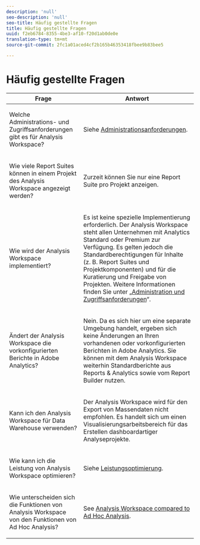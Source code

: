 ```yaml
---
description: 'null'
seo-description: 'null'
seo-title: Häufig gestellte Fragen
title: Häufig gestellte Fragen
uuid: f2eb6784-8355-4be3-af10-f20d1ab0de0e
translation-type: tm+mt
source-git-commit: 2fc1a01aced4cf2b165b46353418fbee9b83bee5

---
```



# Häufig gestellte Fragen

<table id="table_BC4237EC03FF42579CC736498D6654F9"> 
 <thead> 
  <tr> 
   <th colname="col1" class="entry"> Frage </th> 
   <th colname="col2" class="entry"> Antwort </th> 
  </tr> 
 </thead>
 <tbody> 
  <tr> 
   <td colname="col1"> <p>Welche Administrations- und Zugriffsanforderungen gibt es für Analysis Workspace? </p> </td> 
   <td colname="col2"> <p>Siehe <a href="/help/analyze/analysis-workspace/frequently-asked-questions-analysis-workspace.md"  > Administrationsanforderungen</a>. </p> </td> 
  </tr> 
  <tr> 
   <td colname="col1"> <p>Wie viele Report Suites können in einem Projekt des Analysis Workspace angezeigt werden? </p> </td> 
   <td colname="col2"> <p>Zurzeit können Sie nur eine Report Suite pro Projekt anzeigen. </p> </td> 
  </tr> 
  <tr> 
   <td colname="col1"> <p>Wie wird der Analysis Workspace implementiert? </p> </td> 
   <td colname="col2"> <p>Es ist keine spezielle Implementierung erforderlich. Der Analysis Workspace steht allen Unternehmen mit Analytics Standard oder Premium zur Verfügung. Es gelten jedoch die Standardberechtigungen für Inhalte (z. B. Report Suites und Projektkomponenten) und für die Kuratierung und Freigabe von Projekten. Weitere Informationen finden Sie unter „<a href="/help/analyze/analysis-workspace/frequently-asked-questions-analysis-workspace.md#section_FD3737DE452F4F6CA181F13FF3DC668F"  >Administration und Zugriffsanforderungen</a>“. </p> </td> 
  </tr> 
  <tr> 
   <td colname="col1"> <p>Ändert der Analysis Workspace die vorkonfigurierten Berichte in Adobe Analytics? </p> </td> 
   <td colname="col2"> <p>Nein. Da es sich hier um eine separate Umgebung handelt, ergeben sich keine Änderungen an Ihren vorhandenen oder vorkonfigurierten Berichten in Adobe Analytics. Sie können mit dem Analysis Workspace weiterhin Standardberichte aus Reports &amp; Analytics sowie vom Report Builder nutzen. </p> </td> 
  </tr> 
  <tr> 
   <td colname="col1"> <p>Kann ich den Analysis Workspace für Data Warehouse verwenden? </p> </td> 
   <td colname="col2"> <p>Der Analysis Workspace wird für den Export von Massendaten nicht empfohlen. Es handelt sich um einen Visualisierungsarbeitsbereich für das Erstellen dashboardartiger Analyseprojekte. </p> </td> 
  </tr>
  <tr> 
   <td colname="col1"> <p>Wie kann ich die Leistung von Analysis Workspace optimieren? </p> </td> 
   <td colname="col2"> <p>Siehe <a href="/help/analyze/analysis-workspace/optimizing-performance.md"  >Leistungsoptimierung</a>. </p> </td> 
  </tr> 
  <tr> 
   <td colname="col1"> <p>Wie unterscheiden sich die Funktionen von Analysis Workspace von den Funktionen von Ad Hoc Analysis? </p> </td> 
   <td colname="col2"> <p>See <a href="/help/analyze/analysis-workspace/adhocanalysis-vs-analysisworkspace.md"  > Analysis Workspace compared to Ad Hoc Analysis</a>. </p> </td> 
  </tr> 
 </tbody> 
</table>

